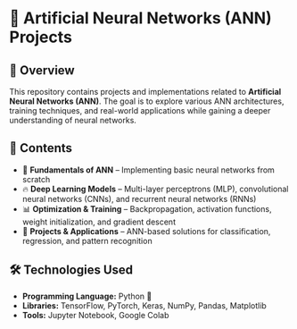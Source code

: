 # 🚀 **Artificial Neural Networks (ANN) Projects**

## 📌 **Overview**
This repository contains projects and implementations related to **Artificial Neural Networks (ANN)**. The goal is to explore various ANN architectures, training techniques, and real-world applications while gaining a deeper understanding of neural networks.

## 📂 **Contents**
- 🧠 **Fundamentals of ANN** – Implementing basic neural networks from scratch
- 🔥 **Deep Learning Models** – Multi-layer perceptrons (MLP), convolutional neural networks (CNNs), and recurrent neural networks (RNNs)
- 📊 **Optimization & Training** – Backpropagation, activation functions, weight initialization, and gradient descent
- 🎯 **Projects & Applications** – ANN-based solutions for classification, regression, and pattern recognition

## 🛠 **Technologies Used**
- **Programming Language:** Python 🐍
- **Libraries:** TensorFlow, PyTorch, Keras, NumPy, Pandas, Matplotlib
- **Tools:** Jupyter Notebook, Google Colab

